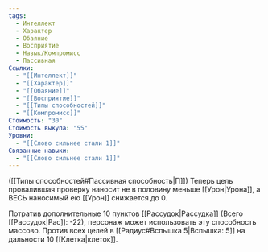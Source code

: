 ```yaml
---
tags:
  - Интеллект
  - Характер
  - Обаяние
  - Восприятие
  - Навык/Компромисс
  - Пассивная
Ссылки:
  - "[[Интеллект]]"
  - "[[Характер]]"
  - "[[Обаяние]]"
  - "[[Восприятие]]"
  - "[[Типы способностей]]"
  - "[[Компромисс]]"
Стоимость: "30"
Стоимость выкупа: "55"
Уровни:
  - "[[Слово сильнее стали 1]]"
Связанные навыки:
  - "[[Слово сильнее стали 1]]"
---
```

([[Типы способностей#Пассивная способность|П]]) Теперь цель провалившая проверку наносит не в половину меньше [[Урон|Урона]], а ВЕСЬ наносимый ею [[Урон]] снижается до 0.

Потратив дополнительные 10 пунктов [[Рассудок|Рассудка]] (Всего [[Рассудок|Рас]]: -22), персонаж может использовать эту способность массово. Против всех целей в [[Радиус#Вспышка 5|Вспышка: 5]] на дальности 10 [[Клетка|клеток]]. 